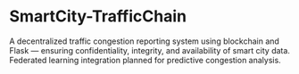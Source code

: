 # SmartCity-TrafficChain
A decentralized traffic congestion reporting system using blockchain and Flask — ensuring confidentiality, integrity, and availability of smart city data. Federated learning integration planned for predictive congestion analysis.

